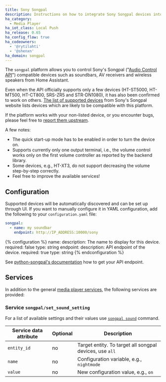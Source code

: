 ```yaml
---
title: Sony Songpal
description: Instructions on how to integrate Sony Songpal devices into Home Assistant.
ha_category:
  - Media Player
ha_iot_class: Local Push
ha_release: 0.65
ha_config_flow: true
ha_codeowners:
  - '@rytilahti'
  - '@shenxn'
ha_domain: songpal
---
```


The `songpal` platform allows you to control Sony's Songpal ("[Audio Control API](https://developer.sony.com/develop/audio-control-api/)") compatible devices such as soundbars, AV receivers and wireless speakers from Home Assistant.

Even when the API officially supports only a few devices (HT-ST5000, HT-MT500, HT-CT800, SRS-ZR5 and STR-DN1080), it has also been confirmed to work on others. [The list of supported devices](https://vssupport.sony.net/en_ww/device.html) from Sony's Songpal website lists devices which are likely to be compatible with this platform.

If the platform works with your non-listed device, or you encounter bugs, please feel free to [report them upstream](https://github.com/rytilahti/python-songpal).

A few notes:

- The quick start-up mode has to be enabled in order to turn the device on.
- Supports currently only one output terminal, i.e., the volume control works only on the first volume controller as reported by the backend library.
- Some devices, e.g., HT-XT3, do not support decreasing the volume step-by-step correctly.
- Feel free to improve the available services!

## Configuration

Supported devices will be automatically discovered and can be set up through UI. If you want to manually configure it in YAML configuration, add the following to your `configuration.yaml` file:

```yaml
songpal:
  - name: my soundbar
    endpoint: http://IP_ADDRESS:10000/sony
```

{% configuration %}
name:
  description: The name to display for this device.
  required: false
  type: string
endpoint:
  description: API endpoint of the device.
  required: true
  type: string
{% endconfiguration %}

See [python-songpal's documentation](https://github.com/rytilahti/python-songpal#locating-the-endpoint) how to get your API endpoint.

## Services

In addition to the general [media player services](/integrations/media_player/#services), the following services are provided:

### Service `songpal/set_sound_setting`

For a list of available settings and their values use [`songpal sound`](https://github.com/rytilahti/python-songpal#sound-settings) command.

| Service data attribute | Optional | Description                                      |
|------------------------|----------|--------------------------------------------------|
| `entity_id`            |       no | Target entity. To target all songpal devices, use `all` |
| `name`                 |       no | Configuration variable, e.g., `nightmode`         |
| `value`                |       no | New configuration value, e.g., `on`               |
